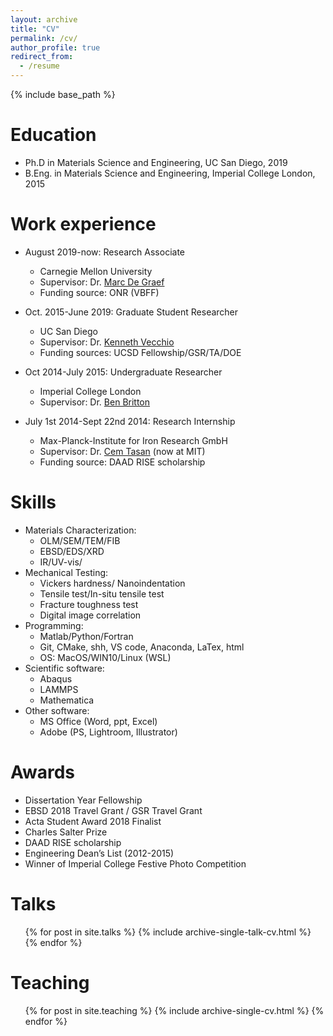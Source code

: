 ```yaml
---
layout: archive
title: "CV"
permalink: /cv/
author_profile: true
redirect_from:
  - /resume
---
```


{% include base_path %}

Education
======
* Ph.D in Materials Science and Engineering, UC San Diego, 2019
* B.Eng. in Materials Science and Engineering, Imperial College London, 2015

Work experience
======
* August 2019-now: Research Associate
  * Carnegie Mellon University
  * Supervisor: Dr. [Marc De Graef](https://www.cmu.edu/engineering/materials/people/faculty/bios/de_graef.html/)
  * Funding source: ONR (VBFF)

* Oct. 2015-June 2019: Graduate Student Researcher
  * UC San Diego
  * Supervisor: Dr. [Kenneth Vecchio](https://sites.google.com/eng.ucsd.edu/kennethvecchioresearchgroup/)
  * Funding sources: UCSD Fellowship/GSR/TA/DOE

* Oct 2014-July 2015: Undergraduate Researcher
  * Imperial College London   
  * Supervisor: Dr. [Ben Britton](https://www.expmicromech.com/)

* July 1st 2014-Sept 22nd 2014: Research Internship
  * Max-Planck-Institute for Iron Research GmbH 
  * Supervisor: Dr. [Cem Tasan](https://tasan.mit.edu/research/) (now at MIT)
  * Funding source: DAAD RISE scholarship                                                                                                                  
  
Skills
======
* Materials Characterization:
  * OLM/SEM/TEM/FIB
  * EBSD/EDS/XRD
  * IR/UV-vis/
* Mechanical Testing:
  * Vickers hardness/ Nanoindentation
  * Tensile test/In-situ tensile test
  * Fracture toughness test
  * Digital image correlation
* Programming:
  * Matlab/Python/Fortran
  * Git, CMake, shh, VS code, Anaconda, LaTex, html
  * OS: MacOS/WIN10/Linux (WSL)
* Scientific software:
  * Abaqus
  * LAMMPS
  * Mathematica
* Other software:
  * MS Office (Word, ppt, Excel)
  * Adobe (PS, Lightroom, Illustrator)

Awards
======
* Dissertation Year Fellowship
* EBSD 2018 Travel Grant / GSR Travel Grant
* Acta Student Award 2018 Finalist
* Charles Salter Prize 
* DAAD RISE scholarship
* Engineering Dean’s List (2012-2015)
* Winner of Imperial College Festive Photo Competition
  
Talks
======
  <ul>{% for post in site.talks %}
    {% include archive-single-talk-cv.html %}
  {% endfor %}</ul>
  
Teaching
======
  <ul>{% for post in site.teaching %}
    {% include archive-single-cv.html %}
  {% endfor %}</ul>